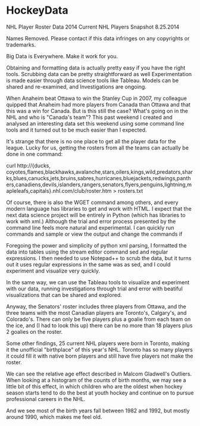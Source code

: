 HockeyData
==========

NHL Player Roster Data
2014 Current NHL Players Snapshot 8.25.2014

Names Removed. Please contact if this data infringes on any copyrights or trademarks.

Big Data is Everywhere. Make it work for you.

Obtaining and formatting data is actually pretty easy if you have the right tools.
Scrubbing data can be pretty straightforward as well
Experimentation is made easier through data science tools like Tableau.
Models can be shared and re-examined, and
Investigations are ongoing.

When Anaheim beat Ottawa to win the Stanley Cup in 2007, my colleague quipped that Anaheim had more players from Canada than Ottawa and that this was a win for Canada.  But is this still the case? What's going on in the NHL and who is "Canada's team"?  This past weekend I created and analysed an interesting data set this weekend using some command line tools and it turned out to be much easier than I expected.

It's strange that there is no one place to get all the player data for the league. Lucky for us, getting the rosters from all the teams can actually be done in one command:

curl http://{ducks, coyotes,flames,blackhawks,avalanche,stars,oilers,kings,wild,predators,sharks,blues,canucks,jets,bruins,sabres,hurricanes,bluejackets,redwings,panthers,canadiens,devils,islanders,rangers,senators,flyers,penguins,lightning,mapleleafs,capitals}.nhl.com/club/roster.htm > rosters.txt

Of course, there is also the WGET command among others, and every modern language has libraries to get and work with HTML.  I expect that the next data science project will be entirely in Python (which has libraries to work with xml.)  Although the trial and error process presented by the command line feels more natural and experimental.  I can quickly run commands and sample or view the output and change the commands if

Foregoing the power and simplicity of python xml parsing, I formatted the data into tables using the stream editor command sed and regular expressions.  I then needed to use Notepad++ to scrub the data, but it turns out it uses regular expressions in the same was as sed, and I could experiment and visualize very quickly.

In the same way, we can use the Tableau tools to visualize and experiment with our data, running investigations through trial and error with beatiful visualizations that can be shared and explored.

Anyway, the Senators' roster includes three players from Ottawa, and the three teams with the most Canadian players are Toronto's, Calgary's, and Colorado's.  There can only be five players plus a goalie from each team on the ice, and (I had to look this up) there can be no more than 18 players plus 2 goalies on the roster.

Some other findings, 25 current NHL players were born in Toronto, making it the unofficial "birthplace" of this year's NHL. Toronto has so many players it could fill it with native born players and still have five players not make the roster.

We can see the relative age effect described in Malcom Gladwell's Outliers. When looking at a histogram of the counts of birth months, we may see a little bit of this effect, in which children who are the oldest when hockey season starts tend to do the best at youth hockey and continue on to pursue professional careers in the NHL.

And we see most of the birth years fall between 1982 and 1992, but mostly around 1990, which makes me feel old.
